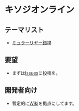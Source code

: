 # キソジオンライン

## テーマリスト

- [ミュラーリヤー錯視](theme/Muller-lyer/index.html)

## 要望

- まずは[Issues](https://github.com/kohske/KisojiOnline/issues)に投稿を。

## 開発者向け

- 暫定的に[Wiki](https://github.com/kohske/KisojiOnline/wiki/%E3%82%AD%E3%82%BD%E3%82%B8%E3%82%AA%E3%83%B3%E3%83%A9%E3%82%A4%E3%83%B3-Wiki)を拠点にしてます。
